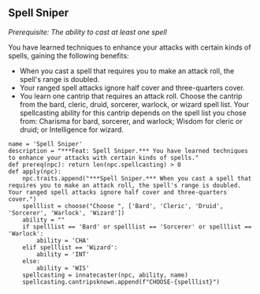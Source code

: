 ## Spell Sniper
*Prerequisite: The ability to cast at least one spell*

You have learned techniques to enhance your attacks with certain kinds of spells, gaining the following benefits:

* When you cast a spell that requires you to make an attack roll, the spell's range is doubled.
* Your ranged spell attacks ignore half cover and three-quarters cover.
* You learn one cantrip that requires an attack roll. Choose the cantrip from the bard, cleric, druid, sorcerer, warlock, or wizard spell list. Your spellcasting ability for this cantrip depends on the spell list you chose from: Charisma for bard, sorcerer, and warlock; Wisdom for cleric or druid; or Intelligence for wizard.

```
name = 'Spell Sniper'
description = "***Feat: Spell Sniper.*** You have learned techniques to enhance your attacks with certain kinds of spells."
def prereq(npc): return len(npc.spellcasting) > 0
def apply(npc):
    npc.traits.append("***Spell Sniper.*** When you cast a spell that requires you to make an attack roll, the spell's range is doubled. Your ranged spell attacks ignore half cover and three-quarters cover.")
    spelllist = choose("Choose ", ['Bard', 'Cleric', 'Druid', 'Sorcerer', 'Warlock', 'Wizard'])
    ability = ""
    if spelllist == 'Bard' or spelllist == 'Sorcerer' or spelllist == 'Warlock':
        ability = 'CHA'
    elif spelllist == 'Wizard':
        ability = 'INT'
    else:
        ability = 'WIS'
    spellcasting = innatecaster(npc, ability, name)
    spellcasting.cantripsknown.append(f"CHOOSE-{spelllist}")
```
